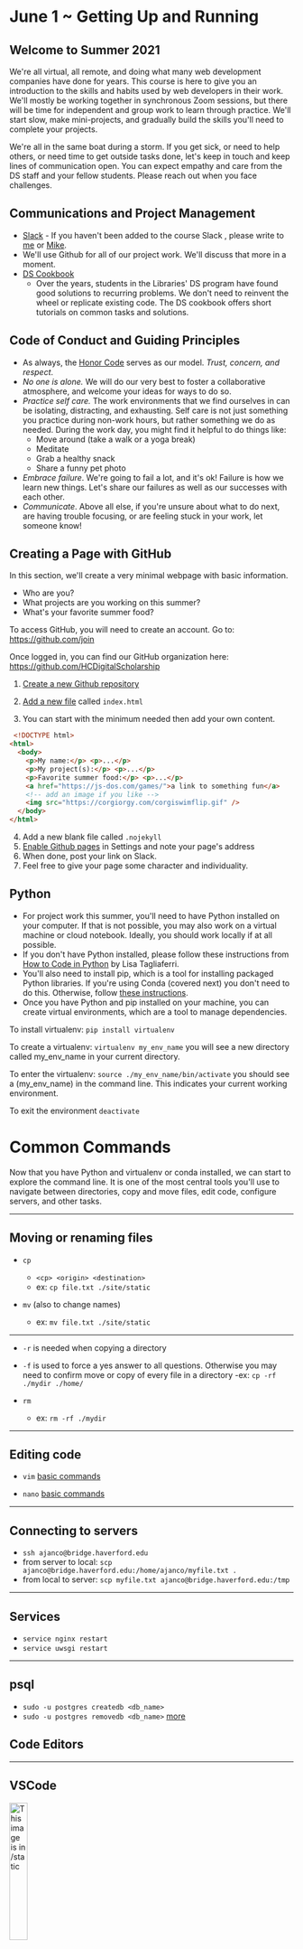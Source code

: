 June 1 ~ Getting Up and Running
============================

## Welcome to Summer 2021

We're all virtual, all remote, and doing what many web development companies have done for years.  This course is here to give you an introduction to the skills and habits used by web developers in their work.  We'll mostly be working together in synchronous Zoom sessions, but there will be time for independent and group work to learn through practice.  We'll start slow, make mini-projects, and gradually build the skills you'll need to complete your projects.

We're all in the same boat during a storm. If you get sick, or need to help others, or need time to get outside tasks done, let's keep in touch and keep lines of communication open.  You can expect empathy and care from the DS staff and your fellow students. Please reach out when you face challenges.     

## Communications and Project Management

- [Slack](https://haverfordds.slack.com) -  If you haven't been added to the course Slack , please write to [me](mailto:ajanco@haverford.edu) or [Mike](mailto:mzarafon@haverford.edu). 
- We'll use Github for all of our project work.  We'll discuss that more in a moment.    
- [DS Cookbook](https://github.com/HCDigitalScholarship/ds-cookbook)
   - Over the years, students in the Libraries' DS program have found good solutions to recurring problems. We don't need to reinvent the wheel or replicate existing code.  The DS cookbook offers short tutorials on common tasks and solutions.


## Code of Conduct and Guiding Principles

- As always, the <a href="https://honorcouncil.haverford.edu/the-code/" target="blank">Honor Code</a> serves as our model. _Trust, concern, and respect_.
- _No one is alone._ We will do our very best to foster a collaborative atmosphere, and welcome your ideas for ways to do so. 
- _Practice self care._ The work environments that we find ourselves in can be isolating, distracting, and exhausting. Self care is not just something you practice during non-work hours, but rather something we do as needed. During the work day, you might find it helpful to do things like:
    - Move around (take a walk or a yoga break)
    - Meditate
    - Grab a healthy snack
    - Share a funny pet photo
- _Embrace failure_. We're going to fail a lot, and it's ok! Failure is how we learn new things. Let's share our failures as well as our successes with each other.
- _Communicate_. Above all else, if you're unsure about what to do next, are having trouble focusing, or are feeling stuck in your work, let someone know!


## Creating a Page with GitHub

In this section, we'll create a very minimal webpage with basic information.
- Who are you?
- What projects are you working on this summer?
- What's your favorite summer food? 

To access GitHub, you will need to create an account. Go to: https://github.com/join  

Once logged in, you can find our GitHub organization here: https://github.com/HCDigitalScholarship


1. [Create a new Github repository](https://docs.github.com/en/github/getting-started-with-github/create-a-repo)

2. [Add a new file](https://docs.github.com/en/github/managing-files-in-a-repository/creating-new-files) called `index.html`

3. You can start with the minimum needed then add your own content. 
```html
 <!DOCTYPE html>
<html>
  <body>
    <p>My name:</p> <p>...</p>
    <p>My project(s):</p> <p>...</p>
    <p>Favorite summer food:</p> <p>...</p>
    <a href="https://js-dos.com/games/">a link to something fun</a>
    <!-- add an image if you like -->
    <img src="https://corgiorgy.com/corgiswimflip.gif" />
  </body>
</html>
   ```
4. Add a new blank file called `.nojekyll`
5. [Enable Github pages](https://docs.github.com/en/github/working-with-github-pages/creating-a-github-pages-site#creating-your-site) in Settings and note your page's address
6. When done, post your link on Slack. 
7. Feel free to give your page some character and individuality. 


## Python

- For project work this summer, you'll need to have Python installed on your computer.  If that is not possible, you may also work on a virtual machine or cloud notebook.  Ideally, you should work locally if at all possible. 
- If you don't have Python installed, please follow these instructions from [How to Code in Python](https://www.digitalocean.com/community/books/digitalocean-ebook-how-to-code-in-python) by Lisa Tagliaferri.
- You'll also need to install pip, which is a tool for installing packaged Python libraries.  If you're using Conda (covered next) you don't need to do this.  Otherwise, follow [these instructions](https://pip.pypa.io/en/stable/installing/). 
- Once you have Python and pip installed on your machine, you can create virtual environments, which are a tool to manage dependencies.

To install virtualenv:
`pip install virtualenv`

To create a virtualenv:
`virtualenv my_env_name`
you will see a new directory called my_env_name in your current directory.

To enter the virtualenv:
`source ./my_env_name/bin/activate`
you should see a (my_env_name) in the command line.  This indicates your current working environment.  

To exit the environment `deactivate`

# Common Commands

Now that you have Python and virtualenv or conda installed, we can start to explore the command line.  It is one of the most central tools you'll use to navigate between directories, copy and move files, edit code, configure servers, and other tasks. 

---

## Moving or renaming files
- `cp`
   - `<cp> <origin> <destination>`
   - ex: `cp file.txt ./site/static`

- `mv` (also to change names)
   - ex: `mv file.txt ./site/static`

---

- `-r` is needed when copying a directory
- `-f` is used to force a yes answer to all questions.  Otherwise you may need to confirm move or copy of every file in a directory
   -ex: `cp -rf ./mydir ./home/`

-  `rm`
   - ex: `rm -rf ./mydir`

---

## Editing code
- `vim` [basic commands](https://coderwall.com/p/adv71w/basic-vim-commands-for-getting-started)

- `nano` [basic commands](https://wiki.gentoo.org/wiki/Nano/Basics_Guide)

---

## Connecting to servers
- `ssh ajanco@bridge.haverford.edu`
- from server to local: `scp ajanco@bridge.haverford.edu:/home/ajanco/myfile.txt .`
- from local to server: `scp myfile.txt ajanco@bridge.haverford.edu:/tmp`

---

## Services
- `service nginx restart`
- `service uwsgi restart`

---

## psql 

- `sudo -u postgres createdb <db_name>`
- `sudo -u postgres removedb <db_name>`
[more](https://www.digitalocean.com/community/tutorials/how-to-install-and-use-postgresql-on-ubuntu-18-04)


## Code Editors 

---

## VSCode
<img src="https://user-images.githubusercontent.com/674621/71187801-14e60a80-2280-11ea-94c9-e56576f76baf.png" alt="This image is in /static" width="25%">

Visual Studio Code is currently one of the most popular code editors.  It's simple and handle most of what you'll need this semester. 

[Download here](https://code.visualstudio.com/)


---

<iframe width="100%" height="400px" src="https://www.youtube.com/embed/W--_EOzdTHk" frameborder="0" allow="accelerometer; autoplay; encrypted-media; gyroscope; picture-in-picture" allowfullscreen></iframe>

---

## PyCharm 

PyCharm is a full-featured Integrated Development Environment (IDE).  It basically does everything. As a student, you can sign up for a [free educational license here](https://www.jetbrains.com/community/education/#students).
Like Photoshop, PyCharm can feel a bit daunting at times and takes time to learn.  It does everything, but you need to learn how it does everything.  Many professional developers swear by it.  Andy's classes in graduate school used it, so it's something worth knowing, even if it's not your go-to code editor for every project. 

Real Python has a [great guide on PyCharm](https://realpython.com/pycharm-guide/) for further info.

---

<img src="https://lever-client-logos.s3.amazonaws.com/b2b59285-235a-438e-8acd-a00e9ff37245-1537838422416.png" width="25%" />

Whatever code editor you're using, we recommend also installing [Kite](https://www.kite.com/).

Kite is kind a great tool for seeing how other people write their code. As you write, the co-pilot will display the documentation for whatever you're using and share examples of how other people use that library.  It's a great way to keep track of current best practices and the range of opinions on how best to use particular tools. 

---

<video width="100%" controls autoplay name="media">
<source src="https://www.kite.com/wp-content/uploads/2020/05/JavaScript-video-main-light-mode-65-resolution.mp4" type="video/mp4">
</video>

---

<img src="https://warehouse-camo.ingress.cmh1.psfhosted.org/0fec70e46ca299f4ec9d49a417c04795107b74f0/68747470733a2f2f7261772e67697468756275736572636f6e74656e742e636f6d2f7073662f626c61636b2f6d61737465722f646f63732f5f7374617469632f6c6f676f322d726561646d652e706e67" width="25%" />

Developers are very picky about the look and style of their code.  One of the best ways to make your code less smelly is to use a code formatter.  [Black](https://pypi.org/project/black/) is very good for this.  

The main problem with Black is that is does all the work for you.  If you're interested in learning and better understanding the [Python PEP8 Style Guide](https://www.python.org/dev/peps/pep-0008/), PyCharm has style auto-suggest.  You can also [use pylint in VSCode](https://code.visualstudio.com/docs/python/linting).



## [Conda](https://www.anaconda.com/products/individual)

When working locally, I prefer anaconda. Conda is also very helpful if you're using a Windows machine.  It will give you a similar environment to those working on Unix and Linux machines.

Conda is very similar to virtualenv, but is able to handle far more complicated dependencies.  For example, if you are using a GPU for computation with the CUDA library it can be daunting to install all the dependencies by hand.  However, a simple `conda install tensorflow-gpu` or `conda install pytorch-gpu` will install everything you need.  It is also useful with C-compiled libraries such as OpenCV (`conda install opencv`).  

[cheat sheet](https://docs.conda.io/projects/conda/en/4.6.0/_downloads/52a95608c49671267e40c689e0bc00ca/conda-cheatsheet.pdf)


## Git and version control

We use git for everything.  You may already know and use it.  Whatever you already know, we'd like to spend a few minutes talking about how we use Git and what we expect you to know.  


---

Always first:
```git pull ```

If you're in a project directory that is tracked by git, `git pull` will check with GitHub for any new changes and update your local copy.  Imagine spending an hour writing code, it's brilliant, only to get a "merge conflict."  Someone else already wrote that.  

---

You can also:
```git status```

This will show any differences between your copy of the project and the repository. If you've added new files that need to be tracked, they'll appear in red.  As a habit, it's good to `git status` before you start a commit.  This will help you establish what's new and what will be added to the commit.

---

```git checkout```
This command is used to switch branches. The default branch is `master`. For many projects, you'll be asked to work on your own branch or to create a branch for each issue. You can change branches with `git checkout branch_name`. If you want to create a branch and move into it enter `git checkout -b ajanco`.    

---

```git add```
When you create a repository you use `git init`.  This tell git to track changes in a directory and its subdirectories. As you add new files to the folders, you need to tell git to track them.  You can use `git add .` to track all files, but this is sloppy.  Many many times you'll have throw away files or files with sensitive information that you don't want to push to GitHub. Just `git add my_file.txt` and it will start tracking a new file. 

---

```git commit -am "commit message"```
Now you just need to commit your changes.  The `-a` tag will include changes to all tracked files and `-m` appends a message.  Commit messages are not for you.  They're a message to other coders that explains what was accomplished in the commit. It's very tempting to flake on this and write "changed stuff" or "fixed bug."  In the commit we can see the changes that were made.  What we don't know is why the changes were made.  Give some context, name the issue or problem that you addressed: "Fixed Issue #23: images now sized correctly on mobile."  

[bonus: The Most Frequent Commit Messages on GitHub are Mostly Useless](https://ramiro.org/blog/most-frequent-github-commit-messages/)

---

```git push```

Now that your changes are staged, you can push them to the repository. They're now safe and living in the cloud.  Keep in mind that most of our projects are public and other people can see your code.  Never never ever ever please do not push settings_secret.py files or files with API keys, or other sensitive information.  Add all such files to `.gitignore`. They won't be tracked, and better yet, they'll never end up on the web.  People crawl GitHub for passwords and any sneaky ways to turn you project into a crypto-mining, spam sending, toxic malware festival.  Cleaning up a worm-infested meltdown is no fun.      

---

```git merge```
Let's say I added a new feature in the `ajanco` branch and they're ready to add to the project's code base. I'd switch back to master with `git checkout master` and then pull my changes from other branch with `git merge ajanco`. Alternatively, I can go to the project's GitHub page, click "Pull requests" and "New Pull Request."

In many projects, someone will be notified and inspect your new code.  You'll get comments back and it's a nice way to chit-chat about our work.  Once approved the code enters the master branch and will be deployed shortly.   

---

## further reading

[try.github.io](https://try.github.io/)

[Git Branching - Basic Branching and Merging](https://git-scm.com/book/en/v2/Git-Branching-Basic-Branching-and-Merging)

[The seven rules of a great Git commit message](https://chris.beams.io/posts/git-commit/)


## Web Development Community

- Industry is constantly changing as new frameworks are developed, standards change and fashion demands novelty.  To keep apace with the field, it's important to follow the discussion.  

Here are a few places that I follow for news:  
- [Medium](https://medium.com/)
- [Papers with Code](https://paperswithcode.com/)
- Twitter (here are some good people to follow)

Sebastián Ramírez  dev of FastAPI, Typer
@tiangolo
https://github.com/tiangolo

Erika Heidi, Digital Ocean Senior Technical Writer
@erikaheidi
http://www.erikaheidi.com/

Peter Baumgartner, Research Data Scientist
@pmbaumgartner
https://pmbaumgartner.github.io/

Sarah Drasner, CSS, Netlify
@sarah_edo
https://sarahdrasnerdesign.com/

Cassidy Williams
@cassidoo
https://cassidoo.co/

Mariatta, Python Core Developer
@mariatta
https://mariatta.ca/

Nina Zakharenko, Python
@nnja
https://www.nnja.io/

Ken Reitz, Requests, Python
@ken_reitz
https://kenreitz.org/

Lisa Tagliaferri, MIT, Digital Ocean, Python
@lisaironcutter
https://lisatagliaferri.com/

Simon Willison, co-creator of Django
@simonw
https://simonwillison.net/

Russell Keith-Magee, Django Core Developer
@freakboy3742

Matthew Honnibal, spaCy, Thinc, NLP
@honnibal
https://explosion.ai/about

Ines Montani, spaCy, Prodigy, Gatsby, UI
@_inesmontani
https://ines.io/

David Ha, research scientist at google brain in Tokyo
@hardmaru
https://otoro.net


